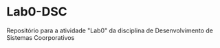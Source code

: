 # Lab0-DSC
Repositório para a atividade "Lab0" da disciplina de Desenvolvimento de Sistemas Coorporativos
